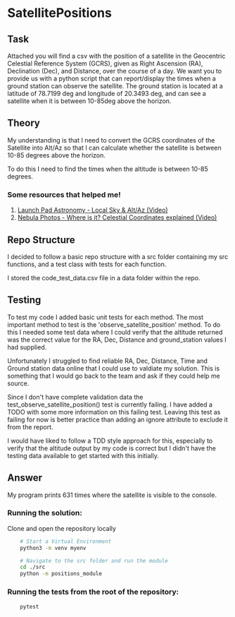 # SatellitePositions
## Task
Attached you will find a csv with the position of a satellite in the Geocentric Celestial Reference System (GCRS), given as Right Ascension (RA), Declination (Dec), and Distance, over the course of a day. We want you to provide us with a python script that can report/display the times when a ground station can observe the satellite. The ground station is located at a latitude of 78.7199 deg and longitude of 20.3493 deg, and can see a satellite when it is between 10-85deg above the horizon.

## Theory
My understanding is that I need to convert the GCRS coordinates of the Satellite into Alt/Az so that I can calculate whether the satellite is between 10-85 degrees above the horizon.

To do this I need to find the times when the altitude is between 10-85 degrees.

### Some resources that helped me!
1. [Launch Pad Astronomy - Local Sky & Alt/Az (Video)](https://www.youtube.com/watch?v=i2e0aRtwsCY)
2. [Nebula Photos - Where is it? Celestial Coordinates explained (Video)](https://www.youtube.com/watch?v=S0R8M7CQbVA)

## Repo Structure
I decided to follow a basic repo structure with a src folder containing my src functions, and a test class with tests for each function.

I stored the code_test_data.csv file in a data folder within the repo.

## Testing
To test my code I added basic unit tests for each method.
The most important method to test is the 'observe_satellite_position' method.
To do this I needed some test data where I could verify that the altitude returned was the correct value for the RA, Dec, Distance and ground_station values I had supplied.

Unfortunately I struggled to find reliable RA, Dec, Distance, Time and Ground station data online that I could use to valdiate my solution. This is something that I would go back to the team and ask if they could help me source.

Since I don't have complete validation data the test_observe_satellite_position() test is currently failing. I have added a TODO with some more information on this failing test.
Leaving this test as failing for now is better practice than adding an ignore attribute to exclude it from the report.

I would have liked to follow a TDD style approach for this, especially to verify that the altitude output by my code is correct but I didn't have the testing data available to get started with this initially.

## Answer
My program prints 631 times where the satellite is visible to the console.

### Running the solution:
Clone and open the repository locally

```bash
    # Start a Virtual Environment
    python3 -m venv myenv

    # Navigate to the src folder and run the module
    cd ./src
    python -m positions_module
```

### Running the tests from the root of the repository:
```bash
    pytest
```
